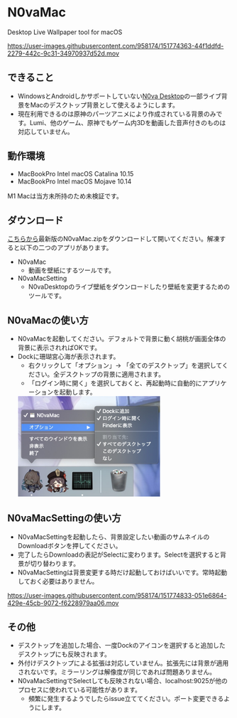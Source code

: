 # N0vaMac
Desktop Live Wallpaper tool for macOS 

https://user-images.githubusercontent.com/958174/151774363-44f1ddfd-2279-442c-9c31-34970937d52d.mov


## できること
* WindowsとAndroidしかサポートしていない[N0va Desktop](https://n0vadp.mihoyo.com/)の一部ライブ背景をMacのデスクトップ背景として使えるようにします。
* 現在利用できるのは原神のパーツアニメにより作成されている背景のみです。Lumi、他のゲーム、原神でもゲーム内3Dを動画した音声付きのものは対応していません。

## 動作環境
* MacBookPro Intel macOS Catalina 10.15
* MacBookPro Intel macOS Mojave 10.14

M1 Macは当方未所持のため未検証です。

## ダウンロード
[こちらから](https://github.com/yoshidan/N0vaMac/releases)最新版のN0vaMac.zipをダウンロードして開いてください。解凍すると以下の二つのアプリがあります。
* N0vaMac
  - 動画を壁紙にするツールです。
* N0vaMacSetting 
  - N0vaDesktopのライブ壁紙をダウンロードしたり壁紙を変更するためのツールです。

## N0vaMacの使い方
* N0vaMacを起動してください。デフォルトで背景に動く胡桃が画面全体の背景に表示されればOKです。
* Dockに珊瑚宮心海が表示されます。
  - 右クリックして「オプション」→ 「全てのデスクトップ」を選択してください。全デスクトップの背景に適用されます。
  - 「ログイン時に開く」を選択しておくと、再起動時に自動的にアプリケーションを起動します。
  <img src="./images/setting.jpg" width="320"/>

## N0vaMacSettingの使い方
* N0vaMacSettingを起動したら、背景設定したい動画のサムネイルのDownloadボタンを押してください。
* 完了したらDownloadの表記がSelectに変わります。Selectを選択すると背景が切り替わります。
* N0vaMacSettingは背景変更する時だけ起動しておけばいいです。常時起動しておく必要はありません。

https://user-images.githubusercontent.com/958174/151774833-051e6864-429e-45cb-9072-f6228979aa06.mov
  
## その他
* デスクトップを追加した場合、一度Dockのアイコンを選択すると追加したデスクトップにも反映されます。
* 外付けデスクトップによる拡張は対応していません。拡張先には背景が適用されないです。ミラーリングは解像度が同じであれば問題ありません。
* N0vaMacSettingでSelectしても反映されない場合、localhost:9025が他のプロセスに使われている可能性があります。
  - 頻繁に発生するようでしたらissue立ててください。ポート変更できるようにします。 
